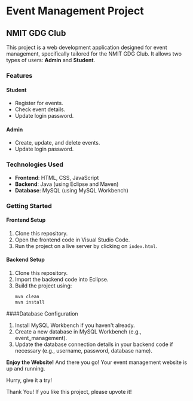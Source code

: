 # Event Management Project

## NMIT GDG Club

This project is a web development application designed for event management, specifically tailored for the NMIT GDG Club. It allows two types of users: **Admin** and **Student**.

### Features

#### Student
- Register for events.
- Check event details.
- Update login password.

#### Admin
- Create, update, and delete events.
- Update login password.

### Technologies Used
- **Frontend**: HTML, CSS, JavaScript
- **Backend**: Java (using Eclipse and Maven)
- **Database**: MySQL (using MySQL Workbench)

### Getting Started

#### Frontend Setup
1. Clone this repository.
2. Open the frontend code in Visual Studio Code.
3. Run the project on a live server by clicking on `index.html`.

#### Backend Setup
1. Clone this repository.
2. Import the backend code into Eclipse.
3. Build the project using:
   ```bash
   mvn clean
   mvn install
####Database Configuration
1. Install MySQL Workbench if you haven't already.
2. Create a new database in MySQL Workbench (e.g., event_management).
3. Update the database connection details in your backend code if necessary (e.g., username, password, database name).


**Enjoy the Website!**
And there you go! Your event management website is up and running.

Hurry, give it a try!

Thank You!
If you like this project, please upvote it!
